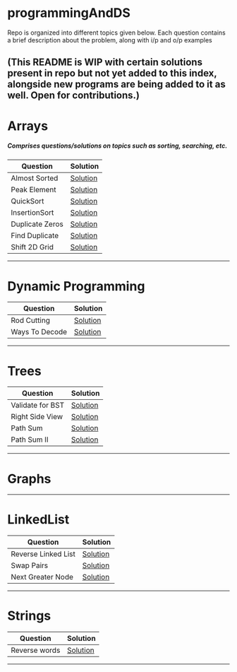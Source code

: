 # programmingAndDS
Repo is organized into different topics given below. Each question contains a brief description about the problem, 
along with i/p and o/p examples

(This README is WIP with certain solutions present in repo but not yet added to this index, alongside new programs are being added to it as well.  Open for contributions.)
------------------------------------------------------------------------
# Arrays
##### Comprises questions/solutions on topics such as sorting, searching, etc.

Question             | Solution
-------------------- | --------------------
Almost Sorted        | [Solution](src/main/java/Arrays/AlmostSorted.java)
Peak Element         | [Solution](src/main/java/Arrays/PeakElement.java)
QuickSort            | [Solution](src/main/java/Arrays/QuickSort.java)
InsertionSort        | [Solution](src/main/java/Arrays/InsertionSort.java)
Duplicate Zeros      | [Solution](src/main/java/Arrays/DuplicateZeros.java)
Find Duplicate       | [Solution](src/main/java/Arrays/FindDuplicates.java)
Shift 2D Grid        | [Solution](src/main/java/Arrays/Shift2DGrid.java)
------------------------------------------------------------------------

# Dynamic Programming
Question            | Solution
--------------------| -----------------
Rod Cutting         | [Solution](src/main/java/DynamicProgramming/RodCutting.java)
Ways To Decode         | [Solution](src/main/java/DynamicProgramming/WaysToDecode.java)
------------------------------------------------------------------------
# Trees
Question            | Solution
--------------------| -----------------
Validate for BST         | [Solution](src/main/java/Tree/ValidateBST.java)
Right Side View         | [Solution](src/main/java/Tree/RightSideView.java)
Path Sum         | [Solution](src/main/java/Tree/PathSum.java)
Path Sum II         | [Solution](src/main/java/Tree/PathSumII.java)
------------------------------------------------------------------------
# Graphs

------------------------------------------------------------------------
# LinkedList
Question             | Solution
-------------------- | --------------------
Reverse Linked List | [Solution](src/main/java/LinkedList/ReverseLinkedList.java)
Swap Pairs           | [Solution](src/main/java/LinkedList/SwapPairs.java)
Next Greater Node           | [Solution](src/main/java/LinkedList/NextGreaterNode.java)


------------------------------------------------------------------------
# Strings
Question             | Solution
-------------------- | --------------------
Reverse words | [Solution](src/main/java/strings/ReverseWords.java)


------------------------------------------------------------------------


